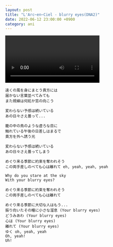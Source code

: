 ```yaml
---
layout: post
title: "L'Arc~en~Ciel - blurry eyes(DNA2)"
date: 2022-06-12 23:00:00 +0900
category: ani
---
```


<div class="video-container">
    <video id="player" class="video-js vjs-default-skin vjs-big-play-centered" data-json="/public/json/ani/L'Arc~en~Ciel - blurry eyes(DNA2).json"></video>
</div>

```
遠くの風を身にまとう貴方には
届かない言葉並べてみても
また視線は何処か窓の向こう

変わらない予感は続いている
あの日々さえ曇って...

籠の中の鳥のような虚ろな目に
触れている午後の日差しはまるで
貴方を外へ誘う光

変わらない予感は続いている
あの日々さえ曇ってしまう

めぐり来る季節に約束を奪われそう
この両手差しのべても心は離れて eh, yeah, yeah, yeah

Why do you stare at the sky
With your blurry eyes?

めぐり来る季節に約束を奪われそう
この両手差しのべても心は離れて

めぐり来る季節に大切な人はもう...
振り向いたその瞳に小さな溜息 (Your blurry eyes)
どうみあわ (Your blurry eyes)
心は (Your blurry eyes)
離れて (Your blurry eyes)
ゆく oh, yeah, yeah
Oh, yeah!
Uh!
```